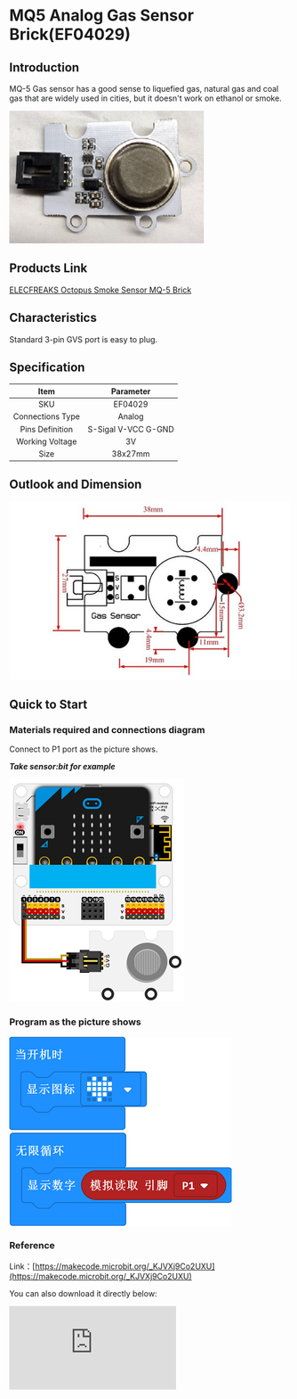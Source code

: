 # MQ5 Analog Gas Sensor Brick(EF04029)

## Introduction

MQ-5 Gas sensor has a good sense to liquefied gas, natural gas and coal gas that are widely used in cities, but it doesn't work on ethanol or smoke.

![](./images/04029_01.png)

## Products Link

[ELECFREAKS Octopus Smoke Sensor MQ-5 Brick](https://www.elecfreaks.com/octopus-gas-sensor-mq-5-brick-obmq5.html)

## Characteristics

 Standard 3-pin GVS port is easy to plug.
## Specification


Item | Parameter
:-: | :-:
SKU|EF04029
Connections Type|Analog
Pins Definition|S-Sigal V-VCC G-GND
Working Voltage|3V
Size|38x27mm



## Outlook and Dimension


![](./images/04029_02.png)


## Quick to Start


### Materials required and connections diagram


 Connect to P1 port as the picture shows.

***Take sensor:bit for example***



![](./images/04029_03.png)




### Program as the picture shows



![](./images/04029_04.png)




### Reference
Link：[https://makecode.microbit.org/_KJVXj9Co2UXU](https://makecode.microbit.org/_KJVXj9Co2UXU)

You can also download it directly below:


<div
    style={{
        position: 'relative',
        paddingBottom: '60%',
        overflow: 'hidden',
    }}
>
    <iframe
        src="https://makecode.microbit.org/_DdAU5d4kMJDh"
        frameborder="0"
        sandbox="allow-popups allow-forms allow-scripts allow-same-origin"
        style={{
            position: 'absolute',
            width: '100%',
            height: '100%',
        }}
    />
</div>


### Result
 Preheat it for 3 minutes after connections, detect the gas by approaching the probes to the gas while the returned value is almost stable.
 With the change of the Carbon Monoxide's concentration, the returned value gets bigger with the growing of it.
## Revelent Case


## Technical File
